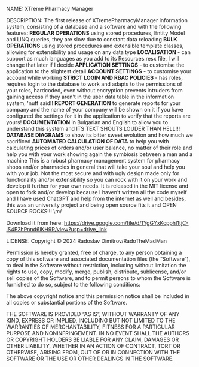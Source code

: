 NAME: XTreme Pharmacy Manager

DESCRIPTION:
The first release of XTremePharmacyManager information system, consisting of a database and a software and with the following features:
**REGULAR OPERATIONS** using stored procedures, Entity Model and LINQ queries, they are slow due to constant data reloading
**BULK OPERATIONS** using stored procedures and extensible template classes, allowing for extensibility and usage on any data type
**LOCALISATION** - can support as much languages as you add to its Resources.resx file, I will change that later if I decide
**APPLICATION SETTINGS** - to customise the application to the slightest detail
**ACCOUNT SETTINGS** - to customise your account while working
**STRICT LOGIN AND RBAC POLICIES** - has roles, requires login to the database to work and adapts to the permissions of your roles, hardcoded, even without encryption prevents intruders from gaining access if they aren't in the user data table in the information system, 'nuff said!!
**REPORT GENERATION** to generate reports for your company and the name of your company will be shown on it if you have configured the settings for it in the application to verify that the reports are yours!
**DOCUMENTATION** in Bulgarian and English to allow you to understand this system and ITS TEXT SHOUTS LOUDER THAN HELL!!!
**DATABASE DIAGRAMS** to show its bitter sweet evolution and how much we sacrificed
**AUTOMATED CALCULATION OF DATA** to help you with calculating prices of orders and/or user balance, no matter of their role and help you with your work showing again the symbiosis between a man and a machine
This is a robust pharmacy management system for pharmacy shops and/or pharmacies in general that will take your soul and help you with your job. Not the most secure and with ugly  design made only for functionality and/or extensibility so you can rock with it on your work and develop it further for your own needs. It is released in the MIT license and open to fork and/or develop because I haven't written all the code myself and I have used ChatGPT and help from the internet as well and besides, this was an university project and being open source fits it and OPEN SOURCE ROCKS!!! \m/

Download it from here: https://drive.google.com/file/d/1YgGYxKcpphI1tjC-lS4E2hPnnd6iKH9R/view?usp=drive_link



LICENSE:
Copyright © 2024 Radoslav Dimitrov/RadoTheMadMan

Permission is hereby granted, free of charge, to any person obtaining a copy
of this software and associated documentation files (the “Software”), to deal
in the Software without restriction, including without limitation the rights
to use, copy, modify, merge, publish, distribute, sublicense, and/or sell
copies of the Software, and to permit persons to whom the Software is
furnished to do so, subject to the following conditions:

The above copyright notice and this permission notice shall be included in all
copies or substantial portions of the Software.

THE SOFTWARE IS PROVIDED “AS IS”, WITHOUT WARRANTY OF ANY KIND, EXPRESS OR
IMPLIED, INCLUDING BUT NOT LIMITED TO THE WARRANTIES OF MERCHANTABILITY,
FITNESS FOR A PARTICULAR PURPOSE AND NONINFRINGEMENT. IN NO EVENT SHALL THE
AUTHORS OR COPYRIGHT HOLDERS BE LIABLE FOR ANY CLAIM, DAMAGES OR OTHER
LIABILITY, WHETHER IN AN ACTION OF CONTRACT, TORT OR OTHERWISE, ARISING FROM,
OUT OF OR IN CONNECTION WITH THE SOFTWARE OR THE USE OR OTHER DEALINGS IN THE
SOFTWARE.
